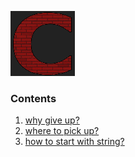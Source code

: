 ![C](c.png)

### Contents
1. [why give up?]
2. [where to pick up?]
3. [how to start with string?]

[why give up?]: 1.whygiveup%3F.md
[where to pick up?]: 2.wheretopickup%3F.md
[how to start with string?]: 3.howtostartwithstring%3F.md
